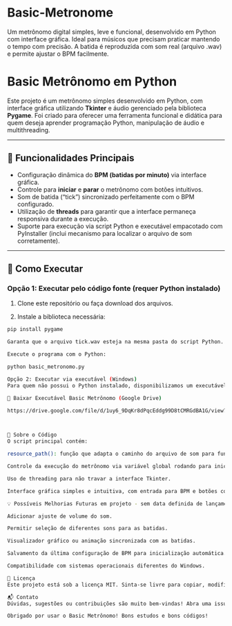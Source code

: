# Basic-Metronome
Um metrônomo digital simples, leve e funcional, desenvolvido em Python com interface gráfica. Ideal para músicos que precisam praticar mantendo o tempo com precisão. A batida é reproduzida com som real (arquivo .wav) e permite ajustar o BPM facilmente.
# Basic Metrônomo em Python

Este projeto é um metrônomo simples desenvolvido em Python, com interface gráfica utilizando **Tkinter** e áudio gerenciado pela biblioteca **Pygame**. Foi criado para oferecer uma ferramenta funcional e didática para quem deseja aprender programação Python, manipulação de áudio e multithreading.

---

## 📌 Funcionalidades Principais

- Configuração dinâmica do **BPM (batidas por minuto)** via interface gráfica.
- Controle para **iniciar** e **parar** o metrônomo com botões intuitivos.
- Som de batida (“tick”) sincronizado perfeitamente com o BPM configurado.
- Utilização de **threads** para garantir que a interface permaneça responsiva durante a execução.
- Suporte para execução via script Python e executável empacotado com PyInstaller (inclui mecanismo para localizar o arquivo de som corretamente).

---

## 🎯 Como Executar

### Opção 1: Executar pelo código fonte (requer Python instalado)

1. Clone este repositório ou faça download dos arquivos.

2. Instale a biblioteca necessária:

```bash
pip install pygame

Garanta que o arquivo tick.wav esteja na mesma pasta do script Python.

Execute o programa com o Python:

python basic_metronomo.py

Opção 2: Executar via executável (Windows)
Para quem não possui o Python instalado, disponibilizamos um executável pronto para uso. Basta baixar, descompactar (se necessário) e executar:

🔗 Baixar Executável Basic Metrônomo (Google Drive)

https://drive.google.com/file/d/1uy6_9DqKr8dPqcEddg99D8tCMRGdBA1G/view?usp=drive_link



📝 Sobre o Código
O script principal contém:

resource_path(): função que adapta o caminho do arquivo de som para funcionar tanto em modo script quanto quando empacotado com PyInstaller.

Controle da execução do metrônomo via variável global rodando para iniciar/parar o loop de batidas.

Uso de threading para não travar a interface Tkinter.

Interface gráfica simples e intuitiva, com entrada para BPM e botões coloridos para iniciar e parar.

💡 Possíveis Melhorias Futuras em projeto - sem data definida de lançamento.

Adicionar ajuste de volume do som.

Permitir seleção de diferentes sons para as batidas.

Visualizador gráfico ou animação sincronizada com as batidas.

Salvamento da última configuração de BPM para inicialização automática.

Compatibilidade com sistemas operacionais diferentes do Windows.

📄 Licença
Este projeto está sob a licença MIT. Sinta-se livre para copiar, modificar e redistribuir.

📬 Contato
Dúvidas, sugestões ou contribuições são muito bem-vindas! Abra uma issue ou envie mensagem.

Obrigado por usar o Basic Metrônomo! Bons estudos e bons códigos!
